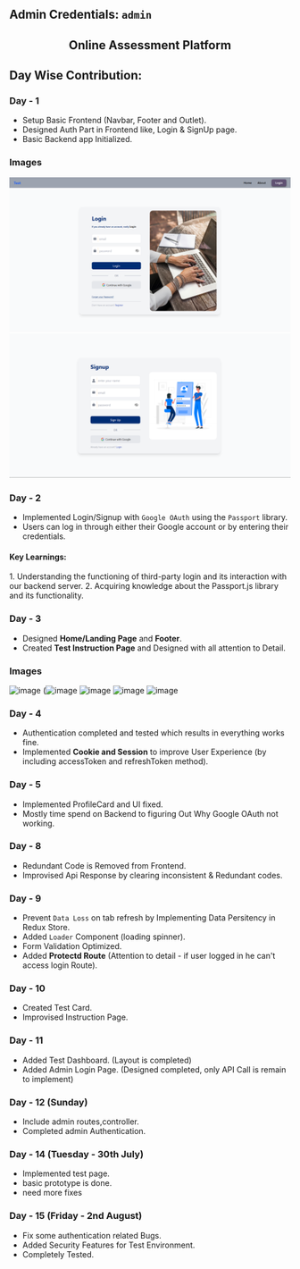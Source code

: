 ## Admin Credentials: `admin`

<h2 align="center">Online Assessment Platform</h2>

## Day Wise Contribution:

### Day - 1
- Setup Basic Frontend (Navbar, Footer and Outlet).
- Designed Auth Part in Frontend like, Login & SignUp page.
- Basic Backend app Initialized.

### Images
![Navbar](https://github.com/amish0301/OA-Platform/blob/master/client/public/navbar.png)
![Login Page](https://github.com/amish0301/OA-Platform/blob/master/client/public/login.png)
![SignUp Page](https://github.com/amish0301/OA-Platform/blob/master/client/public/signup.png)

### Day - 2
- Implemented Login/Signup with `Google OAuth` using the `Passport` library.
- Users can log in through either their Google account or by entering their credentials.

<h4>Key Learnings:</h4>
1. Understanding the functioning of third-party login and its interaction with our backend server.
2. Acquiring knowledge about the Passport.js library and its functionality.

### Day - 3
- Designed **Home/Landing Page** and **Footer**.
- Created **Test Instruction Page** and Designed with all attention to Detail.

### Images
![image](https://github.com/user-attachments/assets/e0e8bb85-1508-4341-afe0-403a128c8824)
(![image](https://github.com/user-attachments/assets/d3146755-dc16-4f61-8a81-4456ade17673)
![image](https://github.com/user-attachments/assets/9e0a1da3-9eca-4464-a9de-8986ba29184b)
![image](https://github.com/user-attachments/assets/af696ad4-36e7-43fd-9487-b1d67e08db21)
![image](https://github.com/user-attachments/assets/e1582dd7-d67d-4b38-8b85-cb0db83c9ed1)

### Day - 4
- Authentication completed and tested which results in everything works fine.
- Implemented **Cookie and Session** to improve User Experience (by including accessToken and refreshToken method).

### Day - 5
- Implemented ProfileCard and UI fixed.
- Mostly time spend on Backend to figuring Out Why Google OAuth not working.

### Day - 8
- Redundant Code is Removed from Frontend.
- Improvised Api Response by clearing inconsistent & Redundant codes.

### Day - 9
- Prevent `Data Loss` on tab refresh by Implementing Data Persitency in Redux Store.
- Added `Loader` Component (loading spinner).
- Form Validation Optimized.
- Added **Protectd Route** (Attention to detail - if user logged in he can't access login Route). 

### Day - 10
- Created Test Card.
- Improvised Instruction Page.

### Day - 11
- Added Test Dashboard. (Layout is completed)
- Added Admin Login Page. (Designed completed, only API Call is remain to implement)

### Day - 12 (Sunday)
- Include admin routes,controller.
- Completed admin Authentication.

### Day - 14 (Tuesday - 30th July)
- Implemented test page.
- basic prototype is done.
- need more fixes

### Day - 15 (Friday - 2nd August)
- Fix some authentication related Bugs.
- Added Security Features for Test Environment.
- Completely Tested.